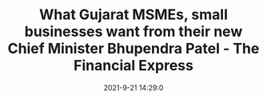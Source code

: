 ---
"title": "What Gujarat MSMEs, small businesses want from their new Chief Minister Bhupendra Patel - The Financial Express"
"date": "2021-9-21 14:29:0"
"feed_name": "GOOGLENEWSINDUSTRIAL"
"feed_website": "https://news.google.com/search?q=industrial%2Bincident&hl=en-US&gl=US&ceid=US:en"
"feed_rss": "https://news.google.com/rss/search?q=industrial%2Bincident&hl=en-US&gl=US&ceid=US:en"
"link": "https://www.financialexpress.com/industry/sme/msme-eodb-what-gujarat-msmes-small-businesses-want-from-their-new-chief-minister-bhupendra-patel/2334861/"
"file": "_posts/2021-1-1-9a1fcfb480604aa19035aff74fd910f25313fc4c.md"
"accident": "0"
"drilling": "0"
"dead": "0"
"injured": "0"
"where": "unknown site"
---